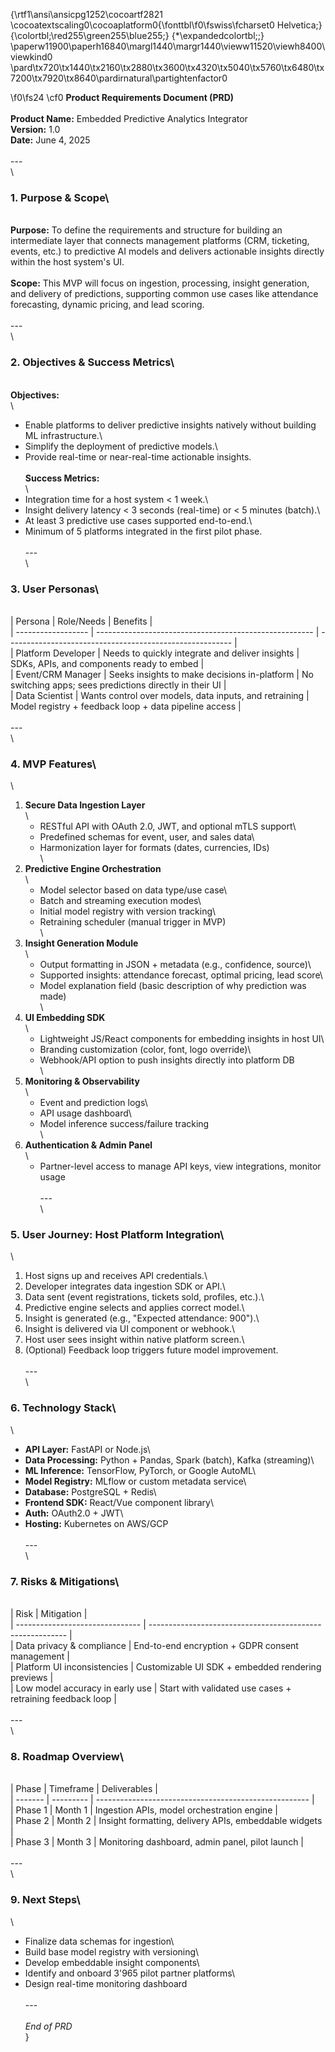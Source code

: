 {\rtf1\ansi\ansicpg1252\cocoartf2821
\cocoatextscaling0\cocoaplatform0{\fonttbl\f0\fswiss\fcharset0 Helvetica;}
{\colortbl;\red255\green255\blue255;}
{\*\expandedcolortbl;;}
\paperw11900\paperh16840\margl1440\margr1440\vieww11520\viewh8400\viewkind0
\pard\tx720\tx1440\tx2160\tx2880\tx3600\tx4320\tx5040\tx5760\tx6480\tx7200\tx7920\tx8640\pardirnatural\partightenfactor0

\f0\fs24 \cf0 **Product Requirements Document (PRD)**\
\
**Product Name:** Embedded Predictive Analytics Integrator\
**Version:** 1.0\
**Date:** June 4, 2025\
\
---\
\
### 1. **Purpose & Scope**\
\
**Purpose:** To define the requirements and structure for building an intermediate layer that connects management platforms (CRM, ticketing, events, etc.) to predictive AI models and delivers actionable insights directly within the host system's UI.\
\
**Scope:** This MVP will focus on ingestion, processing, insight generation, and delivery of predictions, supporting common use cases like attendance forecasting, dynamic pricing, and lead scoring.\
\
---\
\
### 2. **Objectives & Success Metrics**\
\
**Objectives:**\
\
* Enable platforms to deliver predictive insights natively without building ML infrastructure.\
* Simplify the deployment of predictive models.\
* Provide real-time or near-real-time actionable insights.\
\
**Success Metrics:**\
\
* Integration time for a host system < 1 week.\
* Insight delivery latency < 3 seconds (real-time) or < 5 minutes (batch).\
* At least 3 predictive use cases supported end-to-end.\
* Minimum of 5 platforms integrated in the first pilot phase.\
\
---\
\
### 3. **User Personas**\
\
| Persona            | Role/Needs                                             | Benefits                                                 |\
| ------------------ | ------------------------------------------------------ | -------------------------------------------------------- |\
| Platform Developer | Needs to quickly integrate and deliver insights        | SDKs, APIs, and components ready to embed                |\
| Event/CRM Manager  | Seeks insights to make decisions in-platform           | No switching apps; sees predictions directly in their UI |\
| Data Scientist     | Wants control over models, data inputs, and retraining | Model registry + feedback loop + data pipeline access    |\
\
---\
\
### 4. **MVP Features**\
\
1. **Secure Data Ingestion Layer**\
\
   * RESTful API with OAuth 2.0, JWT, and optional mTLS support\
   * Predefined schemas for event, user, and sales data\
   * Harmonization layer for formats (dates, currencies, IDs)\
\
2. **Predictive Engine Orchestration**\
\
   * Model selector based on data type/use case\
   * Batch and streaming execution modes\
   * Initial model registry with version tracking\
   * Retraining scheduler (manual trigger in MVP)\
\
3. **Insight Generation Module**\
\
   * Output formatting in JSON + metadata (e.g., confidence, source)\
   * Supported insights: attendance forecast, optimal pricing, lead score\
   * Model explanation field (basic description of why prediction was made)\
\
4. **UI Embedding SDK**\
\
   * Lightweight JS/React components for embedding insights in host UI\
   * Branding customization (color, font, logo override)\
   * Webhook/API option to push insights directly into platform DB\
\
5. **Monitoring & Observability**\
\
   * Event and prediction logs\
   * API usage dashboard\
   * Model inference success/failure tracking\
\
6. **Authentication & Admin Panel**\
\
   * Partner-level access to manage API keys, view integrations, monitor usage\
\
---\
\
### 5. **User Journey: Host Platform Integration**\
\
1. Host signs up and receives API credentials.\
2. Developer integrates data ingestion SDK or API.\
3. Data sent (event registrations, tickets sold, profiles, etc.).\
4. Predictive engine selects and applies correct model.\
5. Insight is generated (e.g., "Expected attendance: 900").\
6. Insight is delivered via UI component or webhook.\
7. Host user sees insight within native platform screen.\
8. (Optional) Feedback loop triggers future model improvement.\
\
---\
\
### 6. **Technology Stack**\
\
* **API Layer:** FastAPI or Node.js\
* **Data Processing:** Python + Pandas, Spark (batch), Kafka (streaming)\
* **ML Inference:** TensorFlow, PyTorch, or Google AutoML\
* **Model Registry:** MLflow or custom metadata service\
* **Database:** PostgreSQL + Redis\
* **Frontend SDK:** React/Vue component library\
* **Auth:** OAuth2.0 + JWT\
* **Hosting:** Kubernetes on AWS/GCP\
\
---\
\
### 7. **Risks & Mitigations**\
\
| Risk                            | Mitigation                                                |\
| ------------------------------- | --------------------------------------------------------- |\
| Data privacy & compliance       | End-to-end encryption + GDPR consent management           |\
| Platform UI inconsistencies     | Customizable UI SDK + embedded rendering previews         |\
| Low model accuracy in early use | Start with validated use cases + retraining feedback loop |\
\
---\
\
### 8. **Roadmap Overview**\
\
| Phase   | Timeframe | Deliverables                                          |\
| ------- | --------- | ----------------------------------------------------- |\
| Phase 1 | Month 1   | Ingestion APIs, model orchestration engine            |\
| Phase 2 | Month 2   | Insight formatting, delivery APIs, embeddable widgets |\
| Phase 3 | Month 3   | Monitoring dashboard, admin panel, pilot launch       |\
\
---\
\
### 9. **Next Steps**\
\
* Finalize data schemas for ingestion\
* Build base model registry with versioning\
* Develop embeddable insight components\
* Identify and onboard 3\'965 pilot partner platforms\
* Design real-time monitoring dashboard\
\
---\
\
*End of PRD*\
}